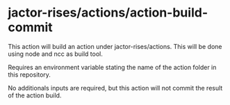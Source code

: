 # jactor-rises/actions/action-build-commit

This action will build an action under jactor-rises/actions. This will be
done using node and ncc as build tool.

Requires an environment variable stating the name of the action folder in
this repository.

No additionals inputs are required, but this action will not commit the
result of the action build.
